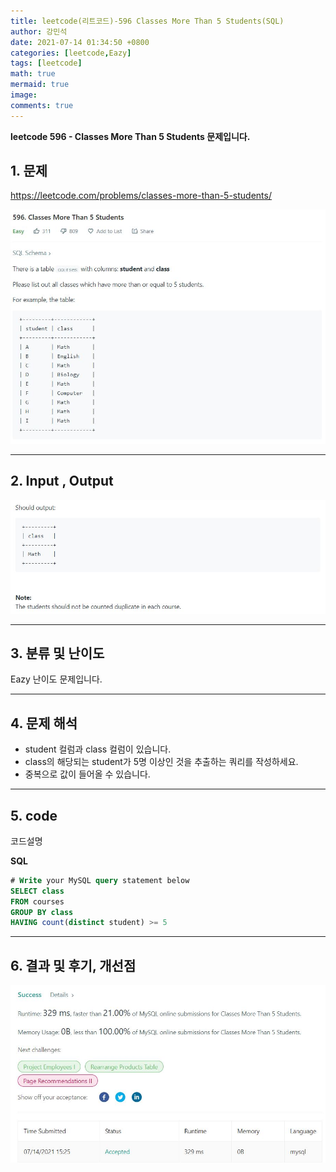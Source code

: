 ```yaml
---
title: leetcode(리트코드)-596 Classes More Than 5 Students(SQL)
author: 강민석
date: 2021-07-14 01:34:50 +0800
categories: [leetcode,Eazy]
tags: [leetcode]
math: true
mermaid: true
image: 
comments: true
---
```


**leetcode 596 - Classes More Than 5 Students  문제입니다.**

## 1. 문제
<https://leetcode.com/problems/classes-more-than-5-students/> 

![](/assets/img/sample/leetcode/596/Problem.JPG)

-----  

## 2. Input , Output

![](/assets/img/sample/leetcode/596/input.JPG)  


-----  

## 3. 분류 및 난이도

Eazy 난이도 문제입니다.  


-----  

## 4. 문제 해석

- student 컬럼과 class 컬럼이 있습니다.
- class의 해당되는 student가 5명 이상인 것을 추출하는 쿼리를 작성하세요.
- 중복으로 값이 들어올 수 있습니다. 

-----  

## 5. code  

코드설명

**SQL**

```sql
# Write your MySQL query statement below
SELECT class
FROM courses
GROUP BY class
HAVING count(distinct student) >= 5
```


-----

## 6. 결과 및 후기, 개선점



![](/assets/img/sample/leetcode/596/result.JPG)  





